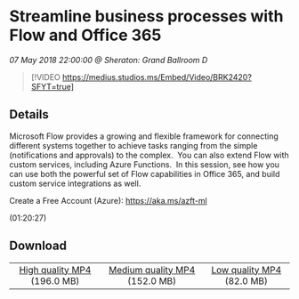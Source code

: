 # Streamline business processes with Flow and Office 365

*07 May 2018 22:00:00 @ Sheraton: Grand Ballroom D*

> [!VIDEO https://medius.studios.ms/Embed/Video/BRK2420?SFYT=true]

## Details

<p>Microsoft Flow provides a growing and flexible framework for connecting different systems together to achieve tasks ranging from the simple (notifications and approvals) to the complex.&nbsp; You can also extend Flow with custom services, including Azure Functions.&nbsp; In this session, see how you can use both the powerful set of Flow capabilities in Office 365, and build custom service integrations as well.</p><p>Create a Free Account (Azure): <a href="https://aka.ms/azft-ml">https://aka.ms/azft-ml</a></p> (01:20:27)

## Download

||||
|:--:|:----:|:-:|
|[High quality MP4](https://sec.ch9.ms/ch9/d0a4/7c2f3417-1a73-4657-9faf-96b6c65bd0a4/BRK2420_high.mp4) (196.0 MB)|[Medium quality MP4](https://sec.ch9.ms/ch9/d0a4/7c2f3417-1a73-4657-9faf-96b6c65bd0a4/BRK2420_mid.mp4) (152.0 MB)|[Low quality MP4](https://sec.ch9.ms/ch9/d0a4/7c2f3417-1a73-4657-9faf-96b6c65bd0a4/BRK2420.mp4) (82.0 MB)|